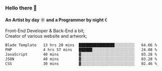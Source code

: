 ### Hello there 👋
#### An Artist by day ☼ and a Programmer by night ☾

Front-End Developer & Back-End a bit;<br>
Creator of various website and artwork;

<!--START_SECTION:waka-->

```txt
Blade Template   13 hrs 20 mins  ████████████████░░░░░░░░░   64.66 %
PHP              4 hrs 57 mins   ██████░░░░░░░░░░░░░░░░░░░   24.08 %
JavaScript       40 mins         ▓░░░░░░░░░░░░░░░░░░░░░░░░   03.28 %
JSON             40 mins         ▓░░░░░░░░░░░░░░░░░░░░░░░░   03.28 %
CSS              30 mins         ▓░░░░░░░░░░░░░░░░░░░░░░░░   02.46 %
```

<!--END_SECTION:waka-->

<!--unk0e-ctrlmd-blitzh-Klöggr-https://codepen.io/nikillpop/pen/VdJjJW-->
